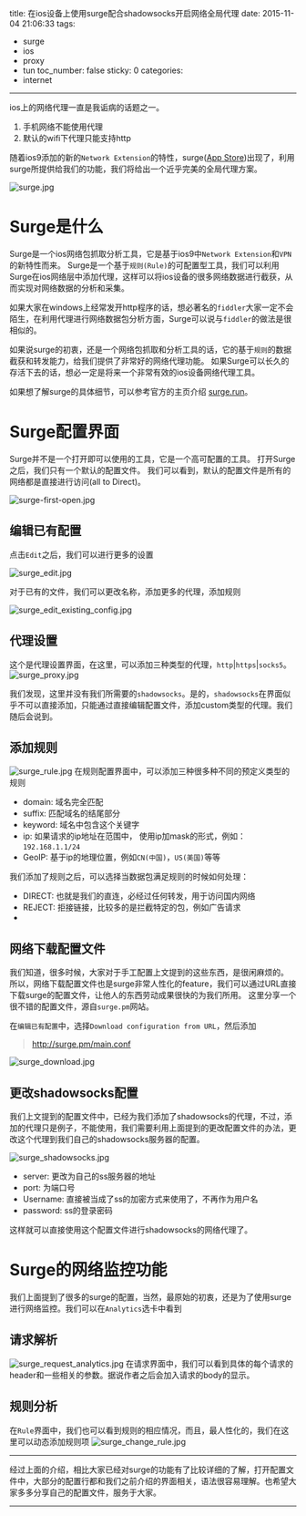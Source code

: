 title: 在ios设备上使用surge配合shadowsocks开启网络全局代理
date: 2015-11-04 21:06:33
tags:
  - surge
  - ios
  - proxy
  - tun
toc_number: false
sticky: 0
categories:
  - internet
---

ios上的网络代理一直是我诟病的话题之一。
1. 手机网络不能使用代理
2. 默认的wifi下代理只能支持http

随着ios9添加的新的`Network Extension`的特性，surge([App Store](https://itunes.apple.com/cn/app/surge-web-developer-tool-proxy/id1040100637))出现了，利用surge所提供给我们的功能，我们将给出一个近乎完美的全局代理方案。

![surge.jpg](https://winterttrgithubio.blob.core.windows.net/images/2015-11-04-using-surge-with-shadowsocks-under-ios-to-enable-global-network-proxy/surge.jpg)

<!--more-->

# Surge是什么

Surge是一个ios网络包抓取分析工具，它是基于ios9中`Network Extension`和`VPN`的新特性而来。
Surge是一个基于`规则(Rule)`的可配置型工具，我们可以利用Surge在ios网络层中添加代理，这样可以将ios设备的很多网络数据进行截获，从而实现对网络数据的分析和采集。

如果大家在windows上经常发开http程序的话，想必著名的`fiddler`大家一定不会陌生，在利用代理进行网络数据包分析方面，Surge可以说与`fiddler`的做法是很相似的。

如果说surge的初衷，还是一个网络包抓取和分析工具的话，它的基于`规则`的数据截获和转发能力，给我们提供了非常好的网络代理功能。
如果Surge可以长久的存活下去的话，想必一定是将来一个非常有效的ios设备网络代理工具。

如果想了解surge的具体细节，可以参考官方的主页介绍 [surge.run](http://surge.run)。


# Surge配置界面
Surge并不是一个打开即可以使用的工具，它是一个高可配置的工具。
打开Surge之后，我们只有一个默认的配置文件。
我们可以看到，默认的配置文件是所有的网络都是直接进行访问(all to Direct)。

![surge-first-open.jpg](https://winterttrgithubio.blob.core.windows.net/images/2015-11-04-using-surge-with-shadowsocks-under-ios-to-enable-global-network-proxy/surge-first-open.jpg)

## 编辑已有配置
点击`Edit`之后，我们可以进行更多的设置

![surge_edit.jpg](https://winterttrgithubio.blob.core.windows.net/images/2015-11-04-using-surge-with-shadowsocks-under-ios-to-enable-global-network-proxy/surge_edit.jpg)

对于已有的文件，我们可以更改名称，添加更多的代理，添加规则

![surge_edit_existing_config.jpg](https://winterttrgithubio.blob.core.windows.net/images/2015-11-04-using-surge-with-shadowsocks-under-ios-to-enable-global-network-proxy/surge_edit_existing_config.jpg)


## 代理设置
这个是代理设置界面，在这里，可以添加三种类型的代理，`http`|`https`|`socks5`。
![surge_proxy.jpg](https://winterttrgithubio.blob.core.windows.net/images/2015-11-04-using-surge-with-shadowsocks-under-ios-to-enable-global-network-proxy/surge_proxy.jpg)

我们发现，这里并没有我们所需要的`shadowsocks`。是的，`shadowsocks`在界面似乎不可以直接添加，只能通过直接编辑配置文件，添加custom类型的代理。我们随后会说到。


## 添加规则
![surge_rule.jpg](https://winterttrgithubio.blob.core.windows.net/images/2015-11-04-using-surge-with-shadowsocks-under-ios-to-enable-global-network-proxy/surge_rule.jpg)
在规则配置界面中，可以添加三种很多种不同的预定义类型的规则
- domain: 域名完全匹配
- suffix: 匹配域名的结尾部分
- keyword: 域名中包含这个关键字
- ip: 如果请求的ip地址在范围中， 使用ip加mask的形式，例如：`192.168.1.1/24`
- GeoIP: 基于ip的地理位置，例如`CN(中国)`，`US(美国)`等等

我们添加了规则之后，可以选择当数据包满足规则的时候如何处理：
- DIRECT: 也就是我们的直连，必经过任何转发，用于访问国内网络
- REJECT: 拒接链接，比较多的是拦截特定的包，例如广告请求
- [代理名称]: 默认是没有这一项的，当我们添加了不同代理之后，没一个添加的代理也会出现在这里，所以，我们可以将特定的网络请求转发到一个我们预定义的代理上面，这也是surge中本文最关心的功能。


## 网络下载配置文件
我们知道，很多时候，大家对于手工配置上文提到的这些东西，是很闲麻烦的。
所以，网络下载配置文件也是surge非常人性化的feature，我们可以通过URL直接下载surge的配置文件，让他人的东西劳动成果很快的为我们所用。
这里分享一个很不错的配置文件，源自`surge.pm`网站。

在`编辑已有配置`中，选择`Download configuration from URL`，然后添加
> http://surge.pm/main.conf

![surge_download.jpg](https://winterttrgithubio.blob.core.windows.net/images/2015-11-04-using-surge-with-shadowsocks-under-ios-to-enable-global-network-proxy/surge_download.jpg)


## 更改shadowsocks配置
我们上文提到的配置文件中，已经为我们添加了shadowsocks的代理，不过，添加的代理只是例子，不能使用，我们需要利用上面提到的更改配置文件的办法，更改这个代理到我们自己的shadowsocks服务器的配置。

![surge_shadowsocks.jpg](https://winterttrgithubio.blob.core.windows.net/images/2015-11-04-using-surge-with-shadowsocks-under-ios-to-enable-global-network-proxy/surge_shadowsocks.jpg)

- server: 更改为自己的ss服务器的地址
- port: 为端口号
- Username: 直接被当成了ss的加密方式来使用了，不再作为用户名
- password: ss的登录密码

这样就可以直接使用这个配置文件进行shadowsocks的网络代理了。

# Surge的网络监控功能
我们上面提到了很多的surge的配置，当然，最原始的初衷，还是为了使用surge进行网络监控。我们可以在`Analytics`选卡中看到


## 请求解析
![surge_request_analytics.jpg](https://winterttrgithubio.blob.core.windows.net/images/2015-11-04-using-surge-with-shadowsocks-under-ios-to-enable-global-network-proxy/surge_request_analytics.jpg)
在请求界面中，我们可以看到具体的每个请求的header和一些相关的参数。据说作者之后会加入请求的body的显示。

## 规则分析
在`Rule`界面中，我们也可以看到规则的相应情况，而且，最人性化的，我们在这里可以动态添加规则项
![surge_change_rule.jpg](https://winterttrgithubio.blob.core.windows.net/images/2015-11-04-using-surge-with-shadowsocks-under-ios-to-enable-global-network-proxy/surge_change_rule.jpg)

---
经过上面的介绍，相比大家已经对surge的功能有了比较详细的了解，打开配置文件中，大部分的配置行都和我们之前介绍的界面相关，语法很容易理解。也希望大家多多分享自己的配置文件，服务于大家。




---
